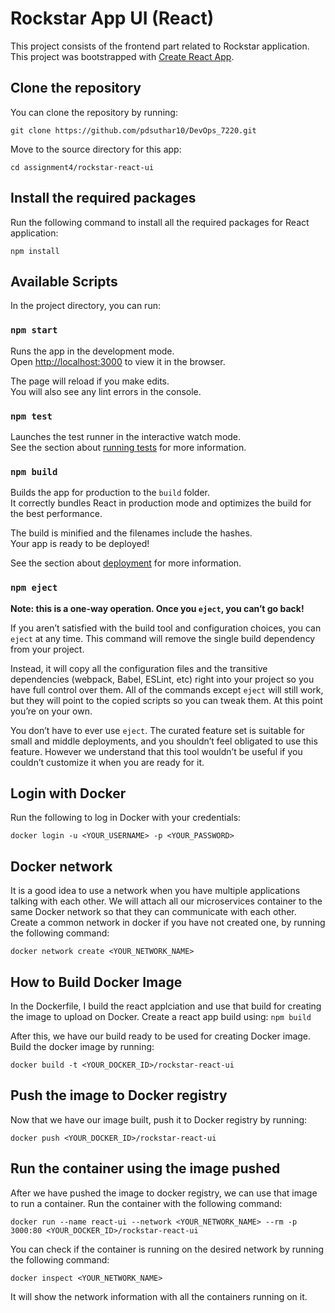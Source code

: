 # Rockstar App UI (React)

This project consists of the frontend part related to Rockstar application. This project was bootstrapped with [Create React App](https://github.com/facebook/create-react-app).

## Clone the repository

You can clone the repository by running:

```
git clone https://github.com/pdsuthar10/DevOps_7220.git
```

Move to the source directory for this app:
```
cd assignment4/rockstar-react-ui
```

## Install the required packages

Run the following command to install all the required packages for React application:

```
npm install
```

## Available Scripts

In the project directory, you can run:

### `npm start`

Runs the app in the development mode.\
Open [http://localhost:3000](http://localhost:3000) to view it in the browser.

The page will reload if you make edits.\
You will also see any lint errors in the console.

### `npm test`

Launches the test runner in the interactive watch mode.\
See the section about [running tests](https://facebook.github.io/create-react-app/docs/running-tests) for more information.

### `npm build`

Builds the app for production to the `build` folder.\
It correctly bundles React in production mode and optimizes the build for the best performance.

The build is minified and the filenames include the hashes.\
Your app is ready to be deployed!

See the section about [deployment](https://facebook.github.io/create-react-app/docs/deployment) for more information.

### `npm eject`

**Note: this is a one-way operation. Once you `eject`, you can’t go back!**

If you aren’t satisfied with the build tool and configuration choices, you can `eject` at any time. This command will remove the single build dependency from your project.

Instead, it will copy all the configuration files and the transitive dependencies (webpack, Babel, ESLint, etc) right into your project so you have full control over them. All of the commands except `eject` will still work, but they will point to the copied scripts so you can tweak them. At this point you’re on your own.

You don’t have to ever use `eject`. The curated feature set is suitable for small and middle deployments, and you shouldn’t feel obligated to use this feature. However we understand that this tool wouldn’t be useful if you couldn’t customize it when you are ready for it.

## Login with Docker

Run the following to log in Docker with your credentials:

```
docker login -u <YOUR_USERNAME> -p <YOUR_PASSWORD>
```

## Docker network

It is a good idea to use a network when you have multiple applications talking with each other. We will attach all our microservices container to the same Docker network so that they can communicate with each other. Create a common network in docker if you have not created one, by running the following command:

```
docker network create <YOUR_NETWORK_NAME>
```


## How to Build Docker Image

In the Dockerfile, I build the react applciation and use that build for creating the image to upload on Docker. Create a react app build using: `npm build`

After this, we have our build ready to be used for creating Docker image. Build the docker image by running:

```
docker build -t <YOUR_DOCKER_ID>/rockstar-react-ui
```

## Push the image to Docker registry

Now that we have our image built, push it to Docker registry by running: 

```
docker push <YOUR_DOCKER_ID>/rockstar-react-ui
```

## Run the container using the image pushed

After we have pushed the image to docker registry, we can use that image to run a container. Run the container with the following command:

```
docker run --name react-ui --network <YOUR_NETWORK_NAME> --rm -p 3000:80 <YOUR_DOCKER_ID>/rockstar-react-ui
```

You can check if the container is running on the desired network by running the following command:

```
docker inspect <YOUR_NETWORK_NAME>
```

It will show the network information with all the containers running on it.